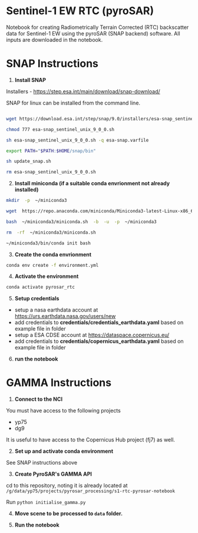 # Sentinel-1 EW RTC (pyroSAR)

Notebook for creating Radiometrically Terrain Corrected (RTC) backscatter data for Sentinel-1 EW using the pyroSAR (SNAP backend) software. All inputs are downloaded in the notebook.

# SNAP Instructions

1. **Install SNAP**

Installers - https://step.esa.int/main/download/snap-download/ 

SNAP for linux can be installed from the command line. 

```sh

wget https://download.esa.int/step/snap/9.0/installers/esa-snap_sentinel_unix_9_0_0.sh

chmod 777 esa-snap_sentinel_unix_9_0_0.sh

sh esa-snap_sentinel_unix_9_0_0.sh -q esa-snap.varfile

export PATH="$PATH:$HOME/snap/bin"

sh update_snap.sh

rm esa-snap_sentinel_unix_9_0_0.sh

```


2. **Install miniconda (if a suitable conda envrionment not already installed)**

```sh
mkdir  -p  ~/miniconda3

wget  https://repo.anaconda.com/miniconda/Miniconda3-latest-Linux-x86_64.sh  -O  ~/miniconda3/miniconda.sh

bash  ~/miniconda3/miniconda.sh  -b  -u  -p  ~/miniconda3

rm  -rf  ~/miniconda3/miniconda.sh

~/miniconda3/bin/conda init bash

```

3. **Create the conda envrionment**

```sh
conda env create -f environment.yml
```

4. **Activate the environment**

```sh
conda activate pyrosar_rtc
```

5. **Setup credentials**

* setup a nasa earthdata account at https://urs.earthdata.nasa.gov/users/new
* add credentials to **credentials/credentials_earthdata.yaml** based on example file in folder
* setup a ESA CDSE account at https://dataspace.copernicus.eu/
* add credentials to **credentials/copernicus_earthdata.yaml** based on example file in folder

6. **run the notebook**

# GAMMA Instructions

1. **Connect to the NCI**

You must have access to the following projects
- yp75
- dg9

It is useful to have access to the Copernicus Hub project (fj7) as well.

2. **Set up and activate conda environment**

See SNAP instructions above

3. **Create PyroSAR's GAMMA API**

cd to this repository, noting it is already located at 
`/g/data/yp75/projects/pyrosar_processing/s1-rtc-pyrosar-notebook`

Run `python initialise_gamma.py`

4. **Move scene to be processed to `data` folder.**

5. **Run the notebook**
